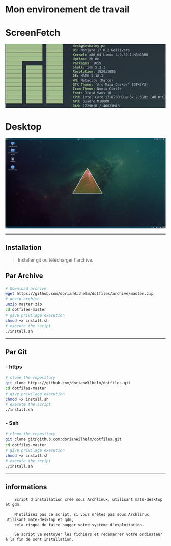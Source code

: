 # Mon environement de travail
<h1>ScreenFetch</h1>
<img src="picture/screenfetch.png" alt="screenfetch"/>
<br>
<h1>Desktop</h1>
<img src="picture/desktop.png" alt="desktop"/>
<hr/>

## Installation
> Installer git ou télécharger l'archive.
## Par Archive 
```bash
# Download archive
wget https://github.com/dorianWilhelm/dotfiles/archive/master.zip
# unzip archive
unzip master.zip
cd dotfiles-master
# give privilage execution
chmod +x install.sh
# execute the script
./install.sh
```
<hr>

## Par Git

### -   https

```bash
# clone the repository
git clone https://github.com/dorianWilhelm/dotfiles.git
cd dotfiles-master
# give privilage execution
chmod +x install.sh
# execute the script
./install.sh
```

### -   Ssh
```bash
# clone the repository
git clone git@github.com:dorianWilhelm/dotfiles.git
cd dotfiles-master
# give privilage execution
chmod +x install.sh
# execute the script
./install.sh
```

---
## informations
```text
    Script d'installation créé sous Archlinux, utilisant mate-desktop et gdm.

    N'utilisez pas ce script, si vous n'êtes pas sous Archlinux utilisant mate-desktop et gdm,
    cela risque de faire bugger votre système d'exploitation.
```

```text
    Se script va nettoyer les fichiers et redemarrer votre ordinateur à la fin de sont installation.
```